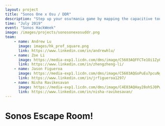 ```yaml
---
layout: project
title: "Sonos One x Osu / DDR"
description: "Step up your osu!mania game by mapping the capacitive touch controls on the Sonos One to keyboard presses in osu!"
time: "July 2019"
event: "Sonos HackWeek"
image: /images/projects/sonosonexosuddr.png
team:
    - name: Andrew Lu
      image: images/hk_prof_square.png
      link: https://www.linkedin.com/in/andrewhlu/
    - name: Zoe Li
      image: https://media-exp1.licdn.com/dms/image/C5603AQFFCTe1Oi1ZyQ/profile-displayphoto-shrink_200_200/0?e=1590624000&v=beta&t=VxIA8he-BbNjPcEk-T6w6GAzSFGvwFeNWUwCOPd4J3Y
      link: https://www.linkedin.com/in/zhengzheng-li/
    - name: Jason Figueroa
      image: https://media-exp1.licdn.com/dms/image/C5603AQGoPuEu7pcuNg/profile-displayphoto-shrink_200_200/0?e=1590624000&v=beta&t=8q6DSiqkoV2e0Wyr4fAKWCyXIuvtlVHvKB4a-wN4Ch4
      link: https://www.linkedin.com/in/jrfigueroa1297/
    - name: Nisha Ravikesavan
      image: https://media-exp1.licdn.com/dms/image/C4E03AQHay28ohSJ0Pw/profile-displayphoto-shrink_200_200/0?e=1590624000&v=beta&t=RV4DT59arvr3S3hBzmtcFiSH4s9GXX4m_17tEYgcMWM
      link: https://www.linkedin.com/in/nisha-ravikesavan/
---
```


# Sonos Escape Room!